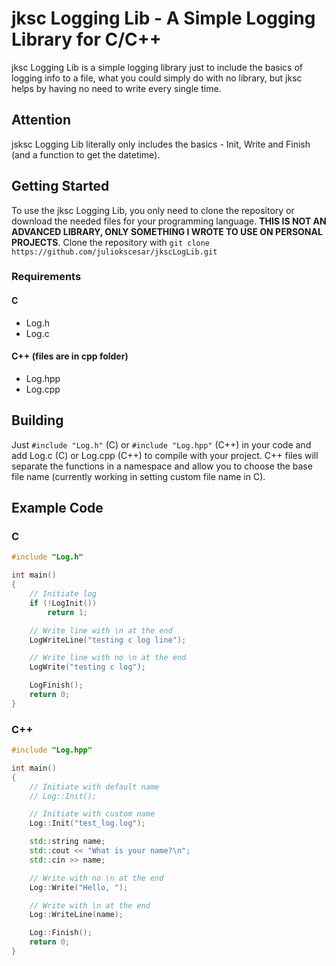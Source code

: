 ﻿# jksc Logging Lib - A Simple Logging Library for C/C++
jksc Logging Lib is a simple logging library just to include the basics of logging info to a file, what you could simply do with no library, but jksc helps by having no need to write every single time.

## Attention
jsksc Logging Lib literally only includes the basics - Init, Write and Finish (and a function to get the datetime).

## Getting Started
To use the jksc Logging Lib, you only need to clone the repository or download the needed files for your programming language. **THIS IS NOT AN ADVANCED LIBRARY, ONLY SOMETHING I WROTE TO USE ON PERSONAL PROJECTS**.
Clone the repository with `git clone https://github.com/juliokscesar/jkscLogLib.git`

### Requirements
#### C
- Log.h
- Log.c

#### C++ (files are in cpp folder)
- Log.hpp
- Log.cpp

## Building
Just `#include "Log.h"` (C) or `#include "Log.hpp"` (C++) in your code and add Log.c (C) or Log.cpp (C++) to compile with your project. C++ files will separate the functions in a namespace and allow you to choose the base file name (currently working in setting custom file name in C).

## Example Code
### C
```c
#include "Log.h"

int main()
{
    // Initiate log
    if (!LogInit())
        return 1;

    // Write line with \n at the end
    LogWriteLine("testing c log line");

    // Write line with no \n at the end
    LogWrite("testing c log");

    LogFinish();
    return 0;
}
```

### C++
```cpp
#include "Log.hpp"

int main()
{
    // Initiate with default name
    // Log::Init();

    // Initiate with custom name
    Log::Init("test_log.log");

    std::string name;
    std::cout << "What is your name?\n";
    std::cin >> name;

    // Write with no \n at the end
    Log::Write("Hello, ");

    // Write with \n at the end
    Log::WriteLine(name);

    Log::Finish();
    return 0;
}
```
